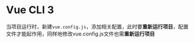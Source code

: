# Vue CLI 3

当项目运行时，新建`vue.config.js`，添加相关配置，此时要**重新运行项目**，配置文件才能起作用，同样地修改vue.config.js文件也需**重新运行项目**
